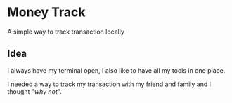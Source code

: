 # Money Track

A simple way to track transaction locally

## Idea

I always have my terminal open, I also like to have all my tools in one place.

I needed a way to track my transaction with my friend and family and I thought "_why not_".
